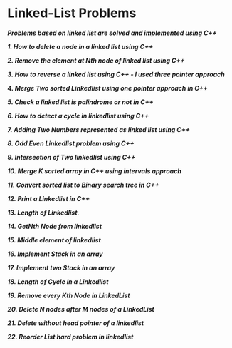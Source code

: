 # Linked-List Problems

***Problems based on linked list are solved and implemented using C++***

***1. How to delete a node in a linked list using C++***

***2. Remove the element at Nth node of linked list using C++***

***3. How to reverse a linked list using C++ - I used three pointer approach***

***4. Merge Two sorted Linkedlist using one pointer approach in C++***

***5. Check a linked list is palindrome or not in C++***

***6. How to detect a cycle in linkedlist using C++***

***7. Adding Two Numbers represented as linked list using C++***

***8. Odd Even Linkedlist problem using C++***

***9. Intersection of Two linkedlist using C++***

***10. Merge K sorted array in C++ using intervals approach***

***11. Convert sorted list to Binary search tree in C++***

***12. Print a Linkedlist in C++***

***13. Length of Linkedlist***.

***14. GetNth Node from linkedlist***

***15. Middle element of linkedlist***

***16. Implement Stack in an array***

***17. Implement two Stack in an array***

***18. Length of Cycle in a Linkedlist***

***19. Remove every Kth Node in LinkedList***

***20. Delete N nodes after M nodes of a LinkedList***

***21. Delete without head pointer of a linkedlist***

***22. Reorder List hard problem in linkedlist***


